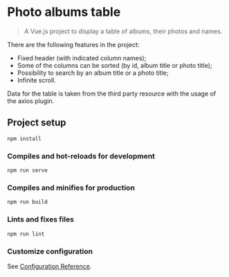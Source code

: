 # Photo albums table

> A Vue.js project to display a table of albums, their photos and names.

There are the following features in the project:
- Fixed header (with indicated column names);
- Some of the columns can be sorted (by id, album title or photo title);
- Possibility to search by an album title or a photo title;
- Infinite scroll.

Data for the table is taken from the third party resource with the usage of the axios plugin.

## Project setup
```
npm install
```

### Compiles and hot-reloads for development
```
npm run serve
```

### Compiles and minifies for production
```
npm run build
```

### Lints and fixes files
```
npm run lint
```

### Customize configuration
See [Configuration Reference](https://cli.vuejs.org/config/).
